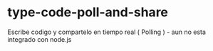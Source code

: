 type-code-poll-and-share
========================

Escribe codigo y compartelo en tiempo real  ( Polling ) - aun no esta integrado con node.js